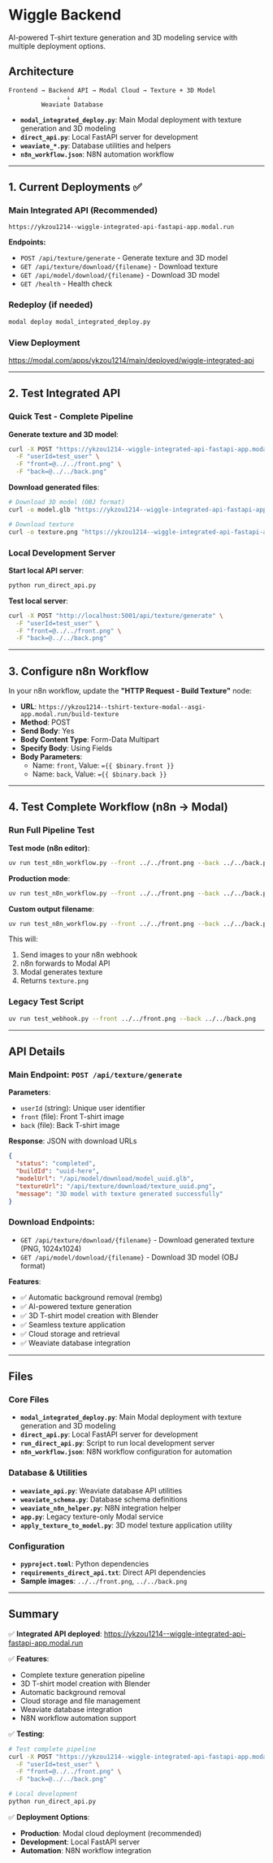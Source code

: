 # Wiggle Backend

AI-powered T-shirt texture generation and 3D modeling service with multiple deployment options.

## Architecture

```
Frontend → Backend API → Modal Cloud → Texture + 3D Model
                ↓
         Weaviate Database
```

- **`modal_integrated_deploy.py`**: Main Modal deployment with texture generation and 3D modeling
- **`direct_api.py`**: Local FastAPI server for development
- **`weaviate_*.py`**: Database utilities and helpers
- **`n8n_workflow.json`**: N8N automation workflow

---

## 1. Current Deployments ✅

### Main Integrated API (Recommended)
```
https://ykzou1214--wiggle-integrated-api-fastapi-app.modal.run
```

**Endpoints:**
- `POST /api/texture/generate` - Generate texture and 3D model
- `GET /api/texture/download/{filename}` - Download texture
- `GET /api/model/download/{filename}` - Download 3D model
- `GET /health` - Health check

### Redeploy (if needed)
```bash
modal deploy modal_integrated_deploy.py
```

### View Deployment
https://modal.com/apps/ykzou1214/main/deployed/wiggle-integrated-api

---

## 2. Test Integrated API

### Quick Test - Complete Pipeline

**Generate texture and 3D model**:
```bash
curl -X POST "https://ykzou1214--wiggle-integrated-api-fastapi-app.modal.run/api/texture/generate" \
  -F "userId=test_user" \
  -F "front=@../../front.png" \
  -F "back=@../../back.png"
```

**Download generated files**:
```bash
# Download 3D model (OBJ format)
curl -o model.glb "https://ykzou1214--wiggle-integrated-api-fastapi-app.modal.run/api/model/download/model_id.glb"

# Download texture
curl -o texture.png "https://ykzou1214--wiggle-integrated-api-fastapi-app.modal.run/api/texture/download/texture_id.png"
```

### Local Development Server

**Start local API server**:
```bash
python run_direct_api.py
```

**Test local server**:
```bash
curl -X POST "http://localhost:5001/api/texture/generate" \
  -F "userId=test_user" \
  -F "front=@../../front.png" \
  -F "back=@../../back.png"
```

---

## 3. Configure n8n Workflow

In your n8n workflow, update the **"HTTP Request - Build Texture"** node:

- **URL**: `https://ykzou1214--tshirt-texture-modal--asgi-app.modal.run/build-texture`
- **Method**: POST
- **Send Body**: Yes
- **Body Content Type**: Form-Data Multipart
- **Specify Body**: Using Fields
- **Body Parameters**:
  - Name: `front`, Value: `={{ $binary.front }}`
  - Name: `back`, Value: `={{ $binary.back }}`

---

## 4. Test Complete Workflow (n8n → Modal)

### Run Full Pipeline Test

**Test mode (n8n editor)**:
```bash
uv run test_n8n_workflow.py --front ../../front.png --back ../../back.png
```

**Production mode**:
```bash
uv run test_n8n_workflow.py --front ../../front.png --back ../../back.png --production
```

**Custom output filename**:
```bash
uv run test_n8n_workflow.py --front ../../front.png --back ../../back.png --out my_texture.png
```

This will:
1. Send images to your n8n webhook
2. n8n forwards to Modal API  
3. Modal generates texture
4. Returns `texture.png`

### Legacy Test Script
```bash
uv run test_webhook.py --front ../../front.png --back ../../back.png
```

---

## API Details

### Main Endpoint: `POST /api/texture/generate`

**Parameters**:
- `userId` (string): Unique user identifier
- `front` (file): Front T-shirt image
- `back` (file): Back T-shirt image

**Response**: JSON with download URLs
```json
{
  "status": "completed",
  "buildId": "uuid-here",
  "modelUrl": "/api/model/download/model_uuid.glb",
  "textureUrl": "/api/texture/download/texture_uuid.png",
  "message": "3D model with texture generated successfully"
}
```

### Download Endpoints:
- `GET /api/texture/download/{filename}` - Download generated texture (PNG, 1024x1024)
- `GET /api/model/download/{filename}` - Download 3D model (OBJ format)

**Features**:
- ✅ Automatic background removal (rembg)
- ✅ AI-powered texture generation
- ✅ 3D T-shirt model creation with Blender
- ✅ Seamless texture application
- ✅ Cloud storage and retrieval
- ✅ Weaviate database integration

---

## Files

### Core Files
- **`modal_integrated_deploy.py`**: Main Modal deployment with texture generation and 3D modeling
- **`direct_api.py`**: Local FastAPI server for development
- **`run_direct_api.py`**: Script to run local development server
- **`n8n_workflow.json`**: N8N workflow configuration for automation

### Database & Utilities
- **`weaviate_api.py`**: Weaviate database API utilities
- **`weaviate_schema.py`**: Database schema definitions
- **`weaviate_n8n_helper.py`**: N8N integration helper
- **`app.py`**: Legacy texture-only Modal service
- **`apply_texture_to_model.py`**: 3D model texture application utility

### Configuration
- **`pyproject.toml`**: Python dependencies
- **`requirements_direct_api.txt`**: Direct API dependencies
- **Sample images**: `../../front.png`, `../../back.png`

---

## Summary

✅ **Integrated API deployed**: https://ykzou1214--wiggle-integrated-api-fastapi-app.modal.run

✅ **Features**:
- Complete texture generation pipeline
- 3D T-shirt model creation with Blender
- Automatic background removal
- Cloud storage and file management
- Weaviate database integration
- N8N workflow automation support

✅ **Testing**:
```bash
# Test complete pipeline
curl -X POST "https://ykzou1214--wiggle-integrated-api-fastapi-app.modal.run/api/texture/generate" \
  -F "userId=test_user" \
  -F "front=@../../front.png" \
  -F "back=@../../back.png"

# Local development
python run_direct_api.py
```

✅ **Deployment Options**:
- **Production**: Modal cloud deployment (recommended)
- **Development**: Local FastAPI server
- **Automation**: N8N workflow integration
